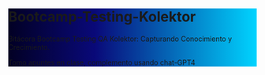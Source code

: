 <!DOCTYPE html>
<html>
<head>
  <title>Bootcamp-Testing-Kolektor</title>
  <style>
    .background {
      background: rgb(2,0,36);
      background: linear-gradient(90deg, rgba(2,0,36,1) 0%, rgba(9,9,121,1) 35%, rgba(0,212,255,1) 100%);
    }
  </style>
</head>
<body>
<div class="background">
  <h1>Bootcamp-Testing-Kolektor</h1>
  <p>Bitácora Bootcamp Testing QA Kolektor: Capturando Conocimiento y Crecimiento.</p>
  <p>Tomo apuntes en clase, complemento usando chat-GPT4</p>
  </div>
</body>
</html>